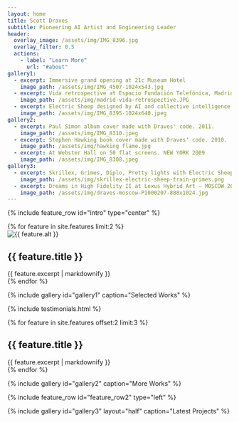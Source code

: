 ```yaml
---
layout: home
title: Scott Draves
subtitle: Pioneering AI Artist and Engineering Leader
header:
  overlay_image: /assets/img/IMG_8396.jpg
  overlay_filter: 0.5
  actions:
    - label: "Learn More"
      url: "#about"
gallery1:
  - excerpt: Immersive grand opening at 21c Museum Hotel
    image_path: /assets/img/IMG_4507-1024x543.jpg
  - excerpt: Vida retrospective at Espacio Fundación Telefónica, Madrid
    image_path: /assets/img/madrid-vida-retrospective.JPG
  - excerpt: Electric Sheep designed by AI and collective intelligence.
    image_path: /assets/img/IMG_8395-1024x640.jpeg 
gallery2:
  - excerpt: Paul Simon album cover made with Draves' code. 2011.
    image_path: /assets/img/IMG_8310.jpeg
  - excerpt: Stephen Hawking book cover made with Draves' code. 2010.
    image_path: /assets/img/hawking flame.jpg
  - excerpt: At Webster Hall on 50 flat screens. NEW YORK 2009
    image_path: /assets/img/IMG_8308.jpeg
gallery3:
  - excerpt: Skrillex, Grimes, Diplo, Pretty lights with Electric Sheep, summer tour 2012.
    image_path: /assets/img/skrillex-electric-sheep-train-grimes.png
  - excerpt: Dreams in High Fidelity II at Lexus Hybrid Art – MOSCOW 2010
    image_path: /assets/img/draves-moscow-P1000207-888x1024.jpg
---
```


{% include feature_row id="intro" type="center" %}

<div class="feature__wrapper">
  {% for feature in site.features limit:2 %}
    <div class="feature__item">
      <div class="archive__item">
        <div class="archive__item-teaser">
          <img src="{{ feature.image_path | relative_url }}" alt="{{ feature.alt }}">
        </div>
        <div class="archive__item-body">
          <h2 class="archive__item-title">{{ feature.title }}</h2>
          <div class="archive__item-excerpt">
            {{ feature.excerpt | markdownify }}
          </div>
        </div>
      </div>
    </div>
  {% endfor %}
</div>

{% include gallery id="gallery1" caption="Selected Works" %}

{% include testimonials.html %}

<div class="feature__wrapper">
  {% for feature in site.features offset:2 limit:3 %}
    <div class="feature__item">
      <div class="archive__item">
        <div class="archive__item-body">
          <h2 class="archive__item-title">{{ feature.title }}</h2>
          <div class="archive__item-excerpt">
            {{ feature.excerpt | markdownify }}
          </div>
        </div>
      </div>
    </div>
  {% endfor %}
</div>
 
{% include gallery id="gallery2" caption="More Works" %}

{% include feature_row id="feature_row2" type="left" %}

{% include gallery id="gallery3" layout="half" caption="Latest Projects" %}